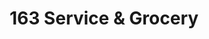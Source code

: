 ---
title: "163 Service & Grocery"
url: /west-jefferson/163-service-and-grocery/
shop: convenience
---